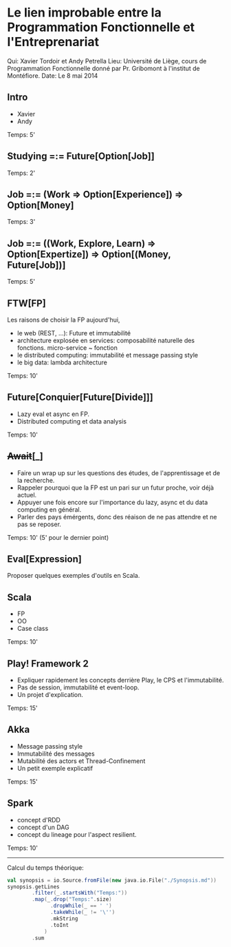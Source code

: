 Le lien improbable entre la Programmation Fonctionnelle et l'Entreprenariat
===========================================================================
Qui: Xavier Tordoir et Andy Petrella
Lieu: Université de Liège, cours de Programmation Fonctionnelle donné par Pr. Gribomont à l'institut de Montéfiore.
Date: Le 8 mai 2014

Intro
-----
* Xavier
* Andy

Temps: 5'

Studying =:= Future[Option[Job]]
--------------------------------

Temps: 2'

Job =:= (Work => Option[Experience]) => Option[Money]
-----------------------------------------------------
Temps: 3'

Job =:= ((Work, Explore, Learn) => Option[Expertize]) => Option[(Money, Future[Job])]
-------------------------------------------------------------------------------------
Temps: 5'


FTW[FP]
-------
Les raisons de choisir la FP aujourd'hui,
* le web (REST, ...): Future et immutabilité
* architecture explosée en services: composabilité naturelle des fonctions. micro-service ~ fonction
* le distributed computing: immutabilité et message passing style
* le big data: lambda architecture

Temps: 10'

Future[Conquier[Future[Divide]]]
--------------------------------
* Lazy eval et async en FP.
* Distributed computing et data analysis 

Temps: 10'

~~Await~~[_]
------------
* Faire un wrap up sur les questions des études, de l'apprentissage et de la recherche.
* Rappeler pourquoi que la FP est un pari sur un futur proche, voir déjà actuel.
* Appuyer une fois encore sur l'importance du lazy, async et du data computing en général.
* Parler des pays émérgents, donc des réaison de ne pas attendre et ne pas se reposer.

Temps: 10' (5' pour le dernier point)

Eval[Expression]
----------------
Proposer quelques exemples d'outils en Scala.

## Scala
* FP
* OO
* Case class

Temps: 10'

## Play! Framework 2
* Expliquer rapidement les concepts derrière Play, le CPS et l'immutabilité.
* Pas de session, immutabilité et event-loop.
* Un projet d'explication.

Temps: 15'

## Akka
* Message passing style
* Immutabilité des messages
* Mutabilité des actors et Thread-Confinement
* Un petit exemple explicatif

Temps: 15'

## Spark
* concept d'RDD
* concept d'un DAG
* concept du lineage pour l'aspect resilient.

Temps: 10'

___

Calcul du temps théorique:

```scala
val synopsis = io.Source.fromFile(new java.io.File("./Synopsis.md"))
synopsis.getLines
        .filter(_.startsWith("Temps:"))
        .map(_.drop("Temps:".size)
              .dropWhile(_ == ' ')
              .takeWhile(_ != '\'')
              .mkString
              .toInt
            )
        .sum
```





